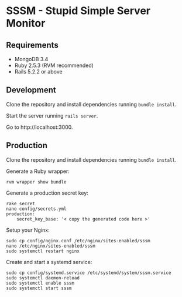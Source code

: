 # SSSM - Stupid Simple Server Monitor

## Requirements

- MongoDB 3.4
- Ruby 2.5.3 (RVM recommended)
- Rails 5.2.2 or above

## Development

Clone the repository and install dependencies running ```bundle install```.

Start the server running ```rails server```.

Go to http://localhost:3000.

## Production

Clone the repository and install dependencies running ```bundle install```.

Generate a Ruby wrapper:

```
rvm wrapper show bundle
```

Generate a production secret key:

```
rake secret
nano config/secrets.yml
production:
    secret_key_base: '< copy the generated code here >'
```

Setup your Nginx:

```
sudo cp config/nginx.conf /etc/nginx/sites-enabled/sssm
nano /etc/nginx/sites-enabled/sssm
sudo systemctl restart nginx
```

Create and start a systemd service:

```
sudo cp config/systemd.service /etc/systemd/system/sssm.service
sudo systemctl daemon-reload
sudo systemctl enable sssm
sudo systemctl start sssm
```
